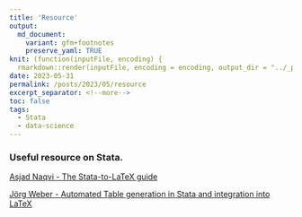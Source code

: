 ```yaml
---
title: 'Resource'
output:
  md_document:
    variant: gfm+footnotes
    preserve_yaml: TRUE
knit: (function(inputFile, encoding) {
  rmarkdown::render(inputFile, encoding = encoding, output_dir = "../_posts") })
date: 2023-05-31
permalink: /posts/2023/05/resource
excerpt_separator: <!--more-->
toc: false
tags:
  - Stata
  - data-science
---
```


### Useful resource on Stata.

[Asjad Naqvi - The Stata-to-LaTeX guide](https://medium.com/the-stata-guide/the-stata-to-latex-guide-6e7ed5622856)


[Jörg Weber - Automated Table generation in Stata and integration into LaTeX](https://www.jwe.cc/2012/03/stata-latex-tables-estout/)


